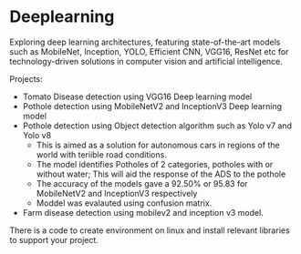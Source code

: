 # Deeplearning
Exploring deep learning architectures, featuring state-of-the-art models such as MobileNet, Inception, YOLO, Efficient CNN, VGG16, ResNet etc for technology-driven solutions in computer vision and artificial intelligence.
  
  
Projects:  
* Tomato Disease detection using VGG16 Deep learning model  
* Pothole detection using MobileNetV2 and InceptionV3 Deep learning model  
* Pothole detection using Object detection algorithm such as Yolo v7 and Yolo v8   
  * This is aimed as a solution for autonomous cars in regions of the world with teriible road conditions.   
  * The model identifies Potholes of 2 categories, potholes with or without water; This will aid the response of the ADS to the pothole
  * The accuracy of the models gave a 92.50% or 95.83 for MobileNetV2 and InceptionV3 respectively
  * Moddel was evalauted using confusion matrix.
* Farm disease detection using mobilev2 and inception v3 model. 
  
There is a code to create environment on linux and install relevant libraries to support your project. 